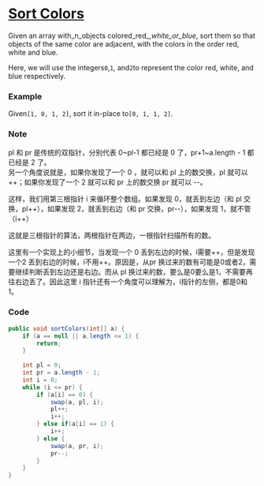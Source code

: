 # [Sort Colors](https://www.lintcode.com/problem/sort-colors/description)

Given an array with_n_objects colored_red_,_white_or_blue_, sort them so that objects of the same color are adjacent, with the colors in the order red, white and blue.

Here, we will use the integers`0`,`1`, and`2`to represent the color red, white, and blue respectively.

### Example

Given`[1, 0, 1, 2]`, sort it in-place to`[0, 1, 1, 2]`.

### Note

pl 和 pr 是传统的双指针，分别代表 0~pl-1 都已经是 0 了，pr+1~a.length - 1 都已经是 2 了。  
另一个角度说就是，如果你发现了一个 0 ，就可以和 pl 上的数交换，pl 就可以 ++；如果你发现了一个 2 就可以和 pr 上的数交换 pr 就可以 --。

这样，我们用第三根指针 i 来循环整个数组。如果发现 0，就丢到左边（和 pl 交换，pl++），如果发现 2，就丢到右边（和 pr 交换，pr--），如果发现 1，就不管（i++）

这就是三根指针的算法，两根指针在两边，一根指针扫描所有的数。

这里有一个实现上的小细节，当发现一个 0 丢到左边的时候，i需要++，但是发现一个2 丢到右边的时候，i不用++。原因是，从pr 换过来的数有可能是0或者2，需要继续判断丢到左边还是右边。而从 pl 换过来的数，要么是0要么是1，不需要再往右边丢了。因此这里 i 指针还有一个角度可以理解为，i指针的左侧，都是0和1。

### Code

```java
public void sortColors(int[] a) {
    if (a == null || a.length <= 1) {
        return;
    }
    
    int pl = 0;
    int pr = a.length - 1;
    int i = 0;
    while (i <= pr) {
        if (a[i] == 0) {
            swap(a, pl, i);
            pl++;
            i++;
        } else if(a[i] == 1) {
            i++;
        } else {
            swap(a, pr, i);
            pr--;
        }
    }
}
```




